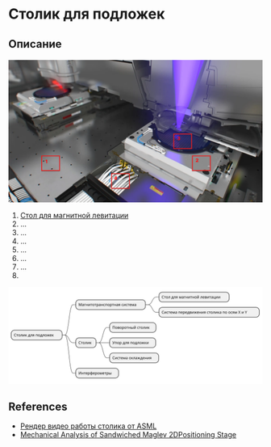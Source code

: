 # Столик для подложек

## Описание

![](../resources/files/wafer_table_detail.png)

1. [Стол для магнитной левитации](maglev_stages.md)
2. ...
3. ...
4. ...
5. ...
6. ...
7. ...
8. 

![](../assets/wafer_table.svg)


## References
- [Рендер видео работы столика от ASML](https://www.youtube.com/watch?v=e-WdlVgp9-w)
- [Mechanical Analysis of Sandwiched Maglev 2DPositioning Stage](https://iopscience.iop.org/article/10.1088/1757-899X/677/2/022030/pdf)